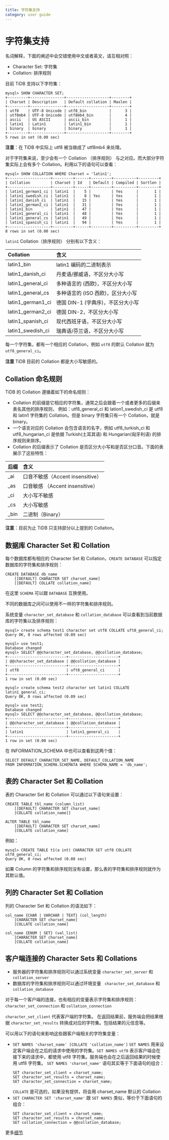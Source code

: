 ```yaml
---
title: 字符集支持
category: user guide
---
```


# 字符集支持

名词解释，下面的阐述中会交错使用中文或者英文，请互相对照：
* Character Set: 字符集
* Collation: 排序规则


目前 TiDB 支持以下字符集：

```
mysql> SHOW CHARACTER SET;
+---------+---------------+-------------------+--------+
| Charset | Description   | Default collation | Maxlen |
+---------+---------------+-------------------+--------+
| utf8    | UTF-8 Unicode | utf8_bin          |      3 |
| utf8mb4 | UTF-8 Unicode | utf8mb4_bin       |      4 |
| ascii   | US ASCII      | ascii_bin         |      1 |
| latin1  | Latin1        | latin1_bin        |      1 |
| binary  | binary        | binary            |      1 |
+---------+---------------+-------------------+--------+
5 rows in set (0.00 sec)
```

**注意**：在 TiDB 中实际上 utf8 被当做成了 utf8mb4 来处理。

对于字符集来说，至少会有一个 Collation （排序规则） 与之对应。而大部分字符集实际上会有多个 Collation。利用以下的语句可以查看：

```
mysql> SHOW COLLATION WHERE Charset = 'latin1';
+-------------------+---------+------+---------+----------+---------+
| Collation         | Charset | Id   | Default | Compiled | Sortlen |
+-------------------+---------+------+---------+----------+---------+
| latin1_german1_ci | latin1  |    5 |         | Yes      |       1 |
| latin1_swedish_ci | latin1  |    8 | Yes     | Yes      |       1 |
| latin1_danish_ci  | latin1  |   15 |         | Yes      |       1 |
| latin1_german2_ci | latin1  |   31 |         | Yes      |       1 |
| latin1_bin        | latin1  |   47 |         | Yes      |       1 |
| latin1_general_ci | latin1  |   48 |         | Yes      |       1 |
| latin1_general_cs | latin1  |   49 |         | Yes      |       1 |
| latin1_spanish_ci | latin1  |   94 |         | Yes      |       1 |
+-------------------+---------+------+---------+----------+---------+
8 rows in set (0.00 sec)
```

`latin1` Collation（排序规则） 分别有以下含义：

Collation | 含义
:- | :-
latin1_bin | latin1 编码的二进制表示
latin1_danish_ci | 丹麦语/挪威语，不区分大小写
latin1_general_ci | 多种语言的 (西欧)，不区分大小写
latin1_general_cs | 多种语言的 (ISO 西欧)，区分大小写
latin1_german1_ci | 德国 DIN-1 (字典序)，不区分大小写
latin1_german2_ci | 德国 DIN-2，不区分大小写
latin1_spanish_ci | 现代西班牙语，不区分大小写
latin1_swedish_ci | 瑞典语/芬兰语，不区分大小写

每一个字符集，都有一个相应的 Collation，例如 `utf8` 的默认 Collation 就为 `utf8_general_ci`。

**注意** TiDB 目前的 Collation 都是大小写敏感的。

## Collation 命名规则

TiDB 的 Collation 遵循着如下的命名规则：

* Collation 的前缀是它相应的字符集，通常之后会跟着一个或者更多的后缀来表名其他的排序规则， 例如：utf8_general_ci 和 lation1_swedish_ci 是 utf8
 和 latin1 字符集的 Collation。但是 binary 字符集只有一个 Collation，就是 binary。
* 一个语言对应的 Collation 会包含语言的名字，例如 utf8_turkish_ci 和 utf8_hungarian_ci 是依据 Turkish(土耳其语) 和 Hungarian(匈牙利语) 的排序规则来排序。
* Collation 的后缀表示了 Collation 是否区分大小写和是否区分口音。下面的表展示了这些特性：

后缀 | 含义
:- | :-
_ai | 口音不敏感（Accent insensitive）
_as | 口音敏感 （Accent insensitive）
_ci | 大小写不敏感
_cs | 大小写敏感
_bin | 二进制（Binary）

**注意**：目前为止 TiDB 只支持部分以上提到的 Collation。

## 数据库 Character Set 和 Collation

每个数据库都有相应的 Character Set 和 Collation，`CREATE DATABASE` 可以指定数据库的字符集和排序规则：

```
CREATE DATABASE db_name
    [[DEFAULT] CHARACTER SET charset_name]
    [[DEFAULT] COLLATE collation_name]
```

在这里 `SCHEMA` 可以跟 `DATABASE` 互换使用。

不同的数据库之间可以使用不一样的字符集和排序规则。

系统变量 `character_set_database` 和 `collation_database` 可以查看到当前数据库的字符集以及排序规则：

```
mysql> create schema test1 character set utf8 COLLATE uft8_general_ci;
Query OK, 0 rows affected (0.09 sec)

mysql> use test1;
Database changed
mysql> SELECT @@character_set_database, @@collation_database;
+--------------------------+----------------------+
| @@character_set_database | @@collation_database |
+--------------------------+----------------------+
| utf8                     | uft8_general_ci      |
+--------------------------+----------------------+
1 row in set (0.00 sec)

mysql> create schema test2 character set latin1 COLLATE latin1_general_ci;
Query OK, 0 rows affected (0.09 sec)

mysql> use test2;
Database changed
mysql> SELECT @@character_set_database, @@collation_database;
+--------------------------+----------------------+
| @@character_set_database | @@collation_database |
+--------------------------+----------------------+
| latin1                   | latin1_general_ci    |
+--------------------------+----------------------+
1 row in set (0.00 sec)
```

在 INFORMATION_SCHEMA 中也可以查看到这两个值：

```
SELECT DEFAULT_CHARACTER_SET_NAME, DEFAULT_COLLATION_NAME
FROM INFORMATION_SCHEMA.SCHEMATA WHERE SCHEMA_NAME = 'db_name';
```

## 表的 Character Set 和 Collation

表的 Character Set 和 Collation 可以通过以下语句来设置：

```
CREATE TABLE tbl_name (column_list)
    [[DEFAULT] CHARACTER SET charset_name]
    [COLLATE collation_name]]

ALTER TABLE tbl_name
    [[DEFAULT] CHARACTER SET charset_name]
    [COLLATE collation_name]
```

例如：

```
mysql> CREATE TABLE t1(a int) CHARACTER SET utf8 COLLATE utf8_general_ci;
Query OK, 0 rows affected (0.08 sec)
```

如果 Column 的字符集和排序规则没有设置，那么表的字符集和排序规则就作为其默认值。

## 列的 Character Set 和 Collation

列的 Character Set 和 Collation 的语法如下：

```
col_name {CHAR | VARCHAR | TEXT} (col_length)
    [CHARACTER SET charset_name]
    [COLLATE collation_name]

col_name {ENUM | SET} (val_list)
    [CHARACTER SET charset_name]
    [COLLATE collation_name]
```

## 客户端连接的 Character Sets 和 Collations

* 服务器的字符集和排序规则可以通过系统变量 `character_set_server` 和 `collation_server` 
* 数据库的字符集和排序规则可以通过环境变量 ` character_set_database` 和 `collation_database`

对于每一个客户端的连接，也有相应的变量表示字符集和排序规则：`character_set_connection` 和 `collation_connection`

`character_set_client` 代表客户端的字符集。 在返回结果前，服务端会把结果根据 `character_set_results` 转换成对应的字符集。包括结果的元信息等。

可以用以下的语句来影响这些跟客户端相关的字符集变量：

* `SET NAMES 'charset_name' [COLLATE 'collation_name']` 
    `SET NAMES` 用来设定客户端会在之后的请求中使用的字符集。`SET NAMES utf8` 表示客户端会在接下来的请求中，都使用 utf8 字符集。服务端也会在之后返回结果的时候使用 utf8 字符集。
    `SET NAMES 'charset_name'` 语句其实等于下面语句的组合：
    ```
    SET character_set_client = charset_name;
    SET character_set_results = charset_name;
    SET character_set_connection = charset_name;
    ```
    `COLLATE` 是可选的，如果没有提供，将会用 charset_name 默认的 Collation 
* `SET CHARACTER SET 'charset_name'`
    跟 `SET NAMES` 类似，等价于下面语句的组合：
    ```
    SET character_set_client = charset_name;
    SET character_set_results = charset_name;
    SET collation_connection = @@collation_database;
    ```
    
更多[细节](https://dev.mysql.com/doc/refman/5.7/en/charset-connection.html)